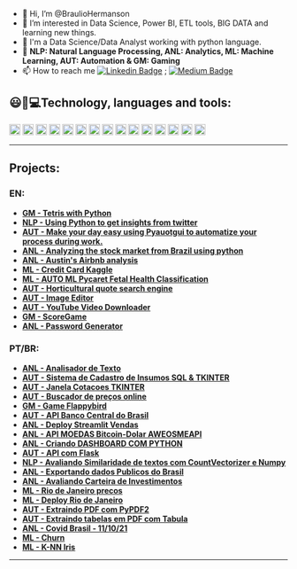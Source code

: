 - 👋 Hi, I’m @BraulioHermanson
- 👀 I’m interested in Data Science, Power BI, ETL tools, BIG DATA and learning new things.
- 🌱 I'm a Data Science/Data Analyst working with python language.
- 🤖 **NLP: Natural Language Processing, ANL: Analytics, ML: Machine Learning, AUT: Automation & GM: Gaming**
- 📫 How to reach me [![Linkedin Badge](https://img.shields.io/badge/-LinkedIn-blue?style=flat-square&logo=Linkedin&logoColor=white&link=https://www.linkedin.com/in/braulio-campos-)](https://www.linkedin.com/in/braulio-campos-) ;
[![Medium Badge](https://img.shields.io/badge/-Medium-black?style=flat-square&logo=Medium&logoColor=white&link=https://medium.com/@braucamps)](https://medium.com/@braucamps)


## 😃:rocket:💻Technology, languages and tools:
<img height ="20" src = "https://img.shields.io/badge/Python-FFD43B?style=for-the-badge&logo=python&logoColor=darkgreen">  <img height ="20" src ="https://img.shields.io/badge/Numpy-777BB4?style=for-the-badge&logo=numpy&logoColor=white">
 <img height ="20" src ="https://img.shields.io/badge/Pandas-2C2D72?style=for-the-badge&logo=pandas&logoColor=white">  <img height ="20" src="https://img.shields.io/badge/scikit_learn-F7931E?style=for-the-badge&logo=scikit-learn&logoColor=white">
<img height ="20" src = "https://img.shields.io/badge/PowerBI-F2C811?style=for-the-badge&logo=Power%20BI&logoColor=white">  <img height ="20" src ="https://img.shields.io/badge/Jupyter-F37626.svg?&style=for-the-badge&logo=Jupyter&logoColor=white"> 
<img height ="20" src= "https://img.shields.io/badge/Colab-F9AB00?style=for-the-badge&logo=googlecolab&color=525252"> <img height= "20" src= "https://img.shields.io/badge/pycharm-143?style=for-the-badge&logo=pycharm&logoColor=black&color=black&labelColor=green"> 
<img height ="20" src= "https://img.shields.io/badge/Microsoft_Excel-217346?style=for-the-badge&logo=microsoft-excel&logoColor=white">  <img height ="20" src= "https://img.shields.io/badge/Microsoft_Word-2B579A?style=for-the-badge&logo=microsoft-word&logoColor=white"> 
<img height ="20" src = "https://img.shields.io/badge/Microsoft_Office-D83B01?style=for-the-badge&logo=microsoft-office&logoColor=white"> <img height ="20" src = "https://img.shields.io/badge/Microsoft_Teams-6264A7?style=for-the-badge&logo=microsoft-teams&logoColor=white"> 
<img height ="20" src = "https://img.shields.io/badge/Selenium-43B02A?style=for-the-badge&logo=Selenium&logoColor=white"> <img height ="20" src = "https://img.shields.io/badge/OpenCV-27338e?style=for-the-badge&logo=OpenCV&logoColor=white">
<img height ="20" src = "https://img.shields.io/badge/Amazon_AWS-232F3E?style=for-the-badge&logo=amazon-aws&logoColor=white">

----------------------------------------------------------------------------------------------------------------------------

## Projects:
### EN:
* **[GM - Tetris with Python](https://github.com/BraulioHermanson/Tetris__)**
* **[NLP - Using Python to get insights from twitter](https://github.com/BraulioHermanson/Others_Projectss/blob/main/Using%20Python%20to%20get%20insights%20from%20twitter.ipynb)**
* **[AUT - Make your day easy using Pyauotgui to automatize your process during work.](https://github.com/BraulioHermanson/Others_Projectss/blob/main/Automatizando%20tarefas.ipynb)**
* **[ANL - Analyzing the stock market from Brazil using python](https://github.com/BraulioHermanson/Others_Projectss/blob/main/Stocks%20Brazil.ipynb)**
* **[ANL - Austin's Airbnb analysis](https://github.com/BraulioHermanson/Austin_project/blob/main/1Austin_Project_Aibnb_.ipynb)**
* **[ML - Credit Card Kaggle](https://github.com/BraulioHermanson/Machine-Learning-Project/blob/main/credit_card_fraud_detection.ipynb)**
* **[ML - AUTO ML Pycaret Fetal Health Classification](https://github.com/BraulioHermanson/Machine-Learning-Project/blob/main/Project_Classification_with_PyCaret.ipynb)**
* **[AUT - Horticultural quote search engine](https://github.com/BraulioHermanson/Others_Projectss/blob/main/Cotac_verdes_beautifulSoup.py)**
* **[AUT - Image Editor](https://github.com/BraulioHermanson/Others_Projectss/blob/main/image_editor.py)**
* **[AUT - YouTube Video Downloader](https://github.com/BraulioHermanson/Others_Projectss/blob/main/youtube_downloader.py)**
* **[GM - ScoreGame](https://github.com/BraulioHermanson/Others_Projectss/blob/main/Gamepg.py)**
* **[ANL - Password Generator](https://github.com/BraulioHermanson/Others_Projectss/blob/main/gerador_senhas.py)**


### PT/BR:
* **[ANL - Analisador de Texto](https://github.com/BraulioHermanson/Others_Projectss/blob/main/analisador_texto.py)**
* **[AUT - Sistema de Cadastro de Insumos SQL & TKINTER](https://github.com/BraulioHermanson/Others_Projectss/blob/main/Estoque_tk.py)**
* **[AUT - Janela Cotacoes TKINTER](https://github.com/BraulioHermanson/Others_Projectss/blob/main/Projeto_tk.py)**
* **[AUT - Buscador de preços online](https://github.com/BraulioHermanson/Others_Projectss/blob/main/Buscador_preco_automatizado.ipynb)**
* **[GM - Game Flappybird](https://github.com/BraulioHermanson/Others_Projectss/blob/main/FlappyBird.py)**
* **[AUT - API Banco Central do Brasil](https://github.com/BraulioHermanson/Others_Projectss/blob/main/API%20BCBrasil.ipynb)**
* **[ANL - Deploy Streamlit Vendas](https://github.com/BraulioHermanson/Machine-Learning-Project/blob/main/streamlit_deploy_vendas.ipynb)**
* **[ANL - API MOEDAS Bitcoin-Dolar AWEOSMEAPI](https://github.com/BraulioHermanson/Others_Projectss/blob/main/cotacao-awesomeapi.ipynb)**
* **[ANL - Criando DASHBOARD COM PYTHON](https://github.com/BraulioHermanson/Others_Projectss/blob/main/Dash_python.ipynb)**
* **[AUT - API com Flask](https://github.com/BraulioHermanson/Others_Projectss/blob/main/API.ipynb)**
* **[NLP - Avaliando Similaridade de textos com CountVectorizer
 e Numpy](https://github.com/BraulioHermanson/Others_Projectss/blob/main/NLP-CountVectorizer.ipynb)**
* **[ANL - Exportando dados Publicos do Brasil](https://github.com/BraulioHermanson/Others_Projectss/blob/main/Exportando%20dados%20publicos.ipynb)**
* **[ANL - Avaliando Carteira de Investimentos](https://github.com/BraulioHermanson/Others_Projectss/blob/main/artigo_carteira.ipynb)**
* **[ML - Rio de Janeiro precos](https://github.com/BraulioHermanson/Machine-Learning-Project/blob/main/Projeto_Rio_ML.ipynb)**
* **[ML - Deploy Rio de Janeiro](https://github.com/BraulioHermanson/Machine-Learning-Project/blob/main/Deploy_ML_Rio_aribnb.ipynb)**
* **[AUT - Extraindo PDF com PyPDF2](https://github.com/BraulioHermanson/Others_Projectss/blob/main/Trabalhando%20com%20PDF.ipynb)**
* **[AUT - Extraindo tabelas em PDF com Tabula](https://github.com/BraulioHermanson/Others_Projectss/blob/main/PDF_Tabula.ipynb)**
* **[ANL - Covid Brasil - 11/10/21](https://github.com/BraulioHermanson/Covid-Brasil/blob/main/Project_Covid.ipynb)** 
* **[ML - Churn](https://github.com/BraulioHermanson/Machine-Learning-Project/blob/main/Projeto_Churn.ipynb)** 
* **[ML - K-NN Iris](https://github.com/BraulioHermanson/Machine-Learning-Project/blob/main/K_NN_Iris.ipynb)**


----------------------------------------------------------------------------------------------------------------------------

